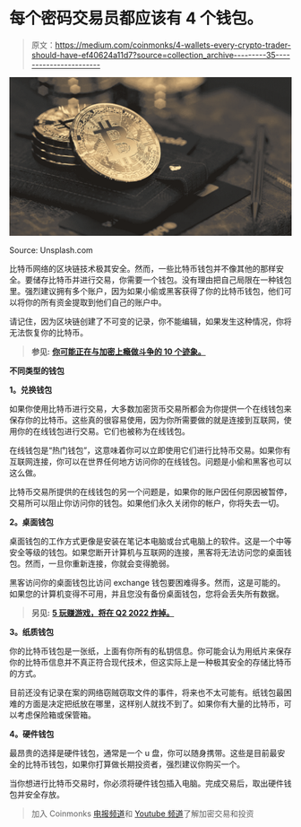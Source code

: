 # 每个密码交易员都应该有 4 个钱包。

> 原文：<https://medium.com/coinmonks/4-wallets-every-crypto-trader-should-have-ef40624a11d7?source=collection_archive---------35----------------------->

![](img/3d487de0c59f9f09508937ec00cc32b8.png)

Source: Unsplash.com

比特币网络的区块链技术极其安全。然而，一些比特币钱包并不像其他的那样安全。要储存比特币并进行交易，你需要一个钱包。没有理由把自己局限在一种钱包里。强烈建议拥有多个账户，因为如果小偷或黑客获得了你的比特币钱包，他们可以将你的所有资金提取到他们自己的账户中。

请记住，因为区块链创建了不可变的记录，你不能编辑，如果发生这种情况，你将无法恢复你的比特币。

> **参见:** [**你可能正在与加密上瘾做斗争的 10 个迹象。**](https://wire.insiderfinance.io/10-signs-you-might-be-struggling-with-crypto-addiction-d14206302936)

**不同类型的钱包**

**1。兑换钱包**

如果你使用比特币进行交易，大多数加密货币交易所都会为你提供一个在线钱包来保存你的比特币。这些真的很容易使用，因为你所需要做的就是连接到互联网，使用你的在线钱包进行交易。它们也被称为在线钱包。

在线钱包是“热门钱包”，这意味着你可以立即使用它们进行比特币交易。如果你有互联网连接，你可以在世界任何地方访问你的在线钱包。问题是小偷和黑客也可以这么做。

比特币交易所提供的在线钱包的另一个问题是，如果你的账户因任何原因被暂停，交易所可以阻止你访问你的钱包。如果他们永久关闭你的帐户，你将失去一切。

**2。桌面钱包**

桌面钱包的工作方式更像是安装在笔记本电脑或台式电脑上的软件。这是一个中等安全等级的钱包。如果您断开计算机与互联网的连接，黑客将无法访问您的桌面钱包。然而，一旦你重新连接，你就会变得脆弱。

黑客访问你的桌面钱包比访问 exchange 钱包要困难得多。然而，这是可能的。如果您的计算机变得不可用，并且您没有备份桌面钱包，您将会丢失所有数据。

> **另见:** [**5 玩赚游戏，将在 Q2 2022 炸掉。**](/coinmonks/5-play-to-earn-games-that-will-blow-up-in-q2-2022-33585b1e2a7e)

**3。纸质钱包**

你的比特币钱包是一张纸，上面有你所有的私钥信息。你可能会认为用纸片来保存你的比特币信息并不真正符合现代技术，但这实际上是一种极其安全的存储比特币的方式。

目前还没有记录在案的网络窃贼窃取文件的事件，将来也不太可能有。纸钱包最困难的方面是决定把纸放在哪里，这样别人就找不到了。如果你有大量的比特币，可以考虑保险箱或保管箱。

**4。硬件钱包**

最昂贵的选择是硬件钱包，通常是一个 u 盘，你可以随身携带。这些是目前最安全的比特币钱包，如果你打算做长期投资者，强烈建议你购买一个。

当你想进行比特币交易时，你必须将硬件钱包插入电脑。完成交易后，取出硬件钱包并安全存放。

> 加入 Coinmonks [电报频道](https://t.me/coincodecap)和 [Youtube 频道](https://www.youtube.com/c/coinmonks/videos)了解加密交易和投资